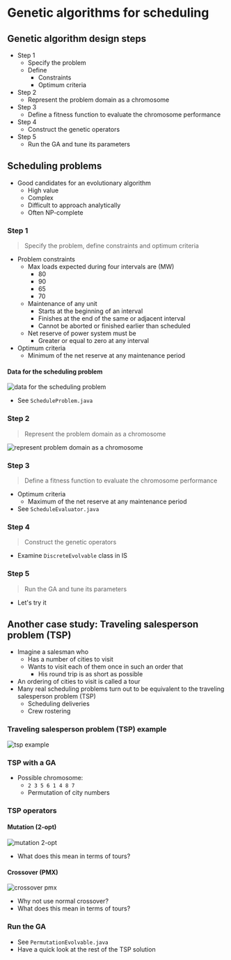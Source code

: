# Genetic algorithms for scheduling

## Genetic algorithm design steps

- Step 1
	- Specify the problem
	- Define
		- Constraints
		- Optimum criteria
- Step 2
	- Represent the problem domain as a chromosome
- Step 3
	- Define a fitness function to evaluate the chromosome performance
- Step 4
	- Construct the genetic operators
- Step 5
	- Run the GA and tune its parameters

## Scheduling problems

- Good candidates for an evolutionary algorithm
	- High value
	- Complex
	- Difficult to approach analytically
	- Often NP-complete

### Step 1

>Specify the problem, define constraints and optimum criteria

- Problem constraints
	- Max loads expected during four intervals are (MW)
		- 80
		- 90
		- 65
		- 70
	- Maintenance of any unit
		- Starts at the beginning of an interval
		- Finishes at the end of the same or adjacent interval
		- Cannot be aborted or finished earlier than scheduled
	- Net reserve of power system must be
		- Greater or equal to zero at any interval
- Optimum criteria
	- Minimum of the net reserve at any maintenance period

#### Data for the scheduling problem

![data for the scheduling problem](http://snag.gy/z9iR2.jpg)

- See `ScheduleProblem.java`

### Step 2

>Represent the problem domain as a chromosome

![represent problem domain as a chromosome](http://snag.gy/91ShL.jpg)

### Step 3

>Define a fitness function to evaluate the chromosome performance

- Optimum criteria
	- Maximum of the net reserve at any maintenance period
- See `ScheduleEvaluator.java`

### Step 4

>Construct the genetic operators

- Examine `DiscreteEvolvable` class in IS

### Step 5

>Run the GA and tune its parameters

- Let's try it

## Another case study: Traveling salesperson problem (TSP)

- Imagine a salesman who
	- Has a number of cities to visit
	- Wants to visit each of them once in such an order that
		- His round trip is as short as possible
- An ordering of cities to visit is called a tour
- Many real scheduling problems turn out to be equivalent to the traveling salesperson problem (TSP)
	- Scheduling deliveries
	- Crew rostering

### Traveling salesperson problem (TSP) example

![tsp example](http://snag.gy/EYxGR.jpg)

### TSP with a GA

- Possible chromosome:
	- `2 3 5 6 1 4 8 7 `
	- Permutation of city numbers

### TSP operators

#### Mutation (2-opt)

![mutation 2-opt](http://snag.gy/lyqQm.jpg)

- What does this mean in terms of tours?

#### Crossover (PMX)

![crossover pmx](http://snag.gy/VfGCg.jpg)

- Why not use normal crossover?
- What does this mean in terms of tours?

### Run the GA

- See `PermutationEvolvable.java`
- Have a quick look at the rest of the TSP solution
